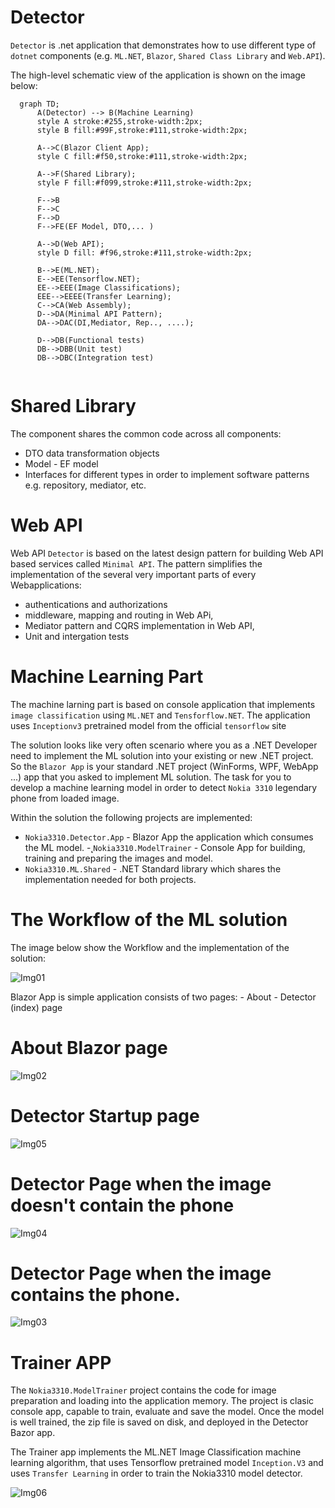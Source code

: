 ﻿# Detector

`Detector` is .net application that demonstrates how to use different type of `dotnet` components (e.g. `ML.NET`, `Blazor`, `Shared Class Library` and `Web.API`).


 The high-level schematic view of the application is shown on the image below:


```mermaid
  graph TD;
      A(Detector) --> B(Machine Learning)
      style A stroke:#255,stroke-width:2px;
      style B fill:#99F,stroke:#111,stroke-width:2px;
      
      A-->C(Blazor Client App);
      style C fill:#f50,stroke:#111,stroke-width:2px;

      A-->F(Shared Library);
      style F fill:#f099,stroke:#111,stroke-width:2px;

      F-->B
      F-->C
      F-->D
      F-->FE(EF Model, DTO,... )

      A-->D(Web API);
      style D fill:	#f96,stroke:#111,stroke-width:2px;

      B-->E(ML.NET);
      E-->EE(Tensorflow.NET);
      EE-->EEE(Image Classifications);
      EEE-->EEEE(Transfer Learning);
      C-->CA(Web Assembly);
      D-->DA(Minimal API Pattern);
      DA-->DAC(DI,Mediator, Rep.., ....); 

      D-->DB(Functional tests)
      DB-->DBB(Unit test)
      DB-->DBC(Integration test)
     
```

# Shared Library

The component shares the common code across all components:
- DTO data transformation objects
- Model - EF model 
- Interfaces for different types in order to implement software patterns e.g. repository, mediator, etc.

# Web API 

Web API `Detector` is based on the latest design pattern for building Web API based services called `Minimal API`. The pattern simplifies the implementation of the several very important parts of every Webapplications: 

 - authentications and authorizations
 - middleware, mapping and routing in Web APi,
 - Mediator pattern and CQRS implementation in Web API,
 - Unit and intergation tests

# Machine Learning Part

The machine larning part is based on console application that implements `image classification` using `ML.NET` and `Tensforflow.NET`. The application uses `Inceptionv3` pretrained model from the official `tensorflow` site 


The solution looks like very often scenario where you as a .NET Developer need to implement the ML solution into your existing or new .NET project. So the ```Blazor App``` is your standard .NET project (WinForms, WPF, WebApp ...) app that you asked to implement ML solution. The task for you to develop a machine learning model in order to detect ```Nokia 3310``` legendary phone from loaded image.

Within the solution the following projects are implemented:

- ```Nokia3310.Detector.App``` - Blazor App the application which consumes the ML model.
-˛```Nokia3310.ModelTrainer``` - Console App for building, training and preparing the images and model.
- ```Nokia3310.ML.Shared``` - .NET Standard library which shares the implementation needed for both projects.

# The Workflow of the ML solution

The image below show the Workflow and the implementation of the solution:

![Img01](img/img01.png)

Blazor App is simple application consists of two pages:
    - About
    - Detector (index) page 



# About Blazor page

![Img02](img/img02.png)



# Detector Startup page

![Img05](img/img05.png)


# Detector Page when the image doesn't contain the phone

![Img04](img/img04.png)

# Detector Page when the image contains the phone.

![Img03](img/img03.png)

# Trainer APP

The `Nokia3310.ModelTrainer` project contains the code for image preparation and loading into the application memory. The project is clasic console app, capable to train, evaluate and save the model. Once the model is well trained, the zip file is saved on disk, and deployed in the Detector Bazor app.

The Trainer app implements the ML.NET Image Classification machine learning algorithm, that uses Tensorflow pretrained model ```Inception.V3``` and uses `Transfer Learning` in order to train the Nokia3310 model detector.


![Img06](img/img06.png)
